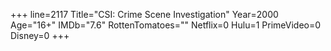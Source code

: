 +++
line=2117
Title="CSI: Crime Scene Investigation"
Year=2000
Age="16+"
IMDb="7.6"
RottenTomatoes=""
Netflix=0
Hulu=1
PrimeVideo=0
Disney=0
+++

